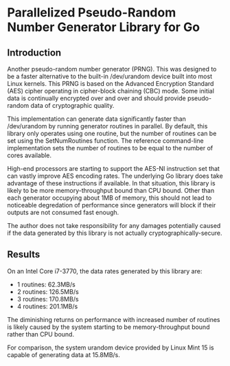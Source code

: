# Parallelized Pseudo-Random Number Generator Library for Go #

## Introduction ##

Another pseudo-random number generator (PRNG). This was designed to be a faster
alternative to the built-in /dev/urandom device built into most Linux kernels.
This PRNG is based on the Advanced Encryption Standard (AES) cipher operating
in cipher-block chaining (CBC) mode. Some initial data is continually encrypted
over and over and should provide pseudo-random data of cryptographic quality.

This implementation can generate data significantly faster than /dev/urandom by
running generator routines in parallel. By default, this library only operates
using one routine, but the number of routines can be set using the
SetNumRoutines function. The reference command-line implementation sets the
number of routines to be equal to the number of cores available.

High-end processors are starting to support the AES-NI instruction set that can
vastly improve AES encoding rates. The underlying Go library does
take advantage of these instructions if available. In that situation, this
library is likely to be more memory-throughput bound than CPU bound. Other
than each generator occupying about 1MB of memory, this should not lead to
noticeable degredation of performance since generators will block if their
outputs are not consumed fast enough.

The author does not take responsibility for any damages potentially caused if
the data generated by this library is not actually cryptographically-secure.

## Results ##

On an Intel Core i7-3770, the data rates generated by this library are:

* 1 routines: 62.3MB/s
* 2 routines: 126.5MB/s
* 3 routines: 170.8MB/s
* 4 routines: 201.1MB/s

The diminishing returns on performance with increased number of routines is
likely caused by the system starting to be memory-throughput bound rather than
CPU bound.

For comparison, the system urandom device provided by Linux Mint 15 is capable
of generating data at 15.8MB/s.
